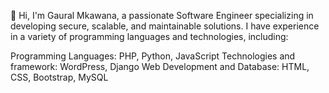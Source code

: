 👋 Hi, I'm Gaural Mkawana, a passionate Software Engineer specializing in developing secure, scalable, and maintainable solutions. I have experience in a variety of programming languages and technologies, including:

Programming Languages: PHP, Python, JavaScript
Technologies and framework: WordPress, Django
Web Development and Database: HTML, CSS, Bootstrap, MySQL



  


